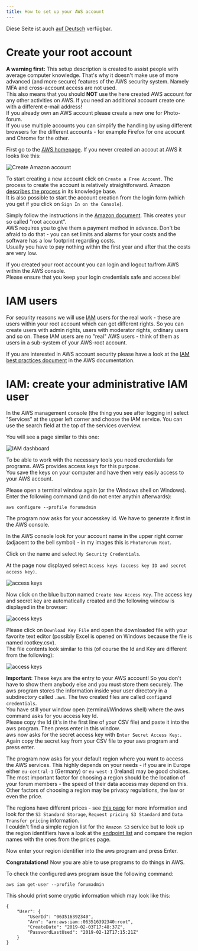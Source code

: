 ```yaml
---
title: How to set up your AWS account
---
```


Diese Seite ist auch [auf Deutsch](../awssetup_de) verfügbar.

# Create your root account

**A warning first:** This setup description is created to assist people with
average computer knowledge. That's why it doesn't make use of more advanced
(and more secure) features of the AWS security system. Namely MFA and
cross-account access are not used.   
This also means that you should **NOT** use the here created AWS account for
any other activities on AWS. If you need an additional account create one with
a different e-mail address!  
If you already own an AWS account please create a new one for Photo-forum.   
If you use multiple accounts you can simplify the handling by using different
browsers for the different accounts - for example Firefox for one acocunt and
Chrome for the other.

First go to the [AWS homepage](https://aws.amazon.com/free/). If you never
created an accout at AWS it looks like this:

![Create Amazon account](../img/Amazon-Free-Tier.jpg)

To start creating a new account click on `Create a Free Account`. The process to create
the account is relatively straightforward. Amazon
[describes the process](https://aws.amazon.com/premiumsupport/knowledge-center/create-and-activate-aws-account/)
in its knowledge base.  
It is also possible to start the account creation from the login form (which you get if
you click on `Sign In on the Console`).

Simply follow the instructions in the
[Amazon document](https://aws.amazon.com/premiumsupport/knowledge-center/create-and-activate-aws-account/). This creates your so called "root account".   
AWS requires you to give them a payment method in advance.
Don't be afraid to do that - you can set limits and alarms for your
costs and the software has a low footprint regarding costs.   
Usually you have to pay nothing within the first year and after that the costs
are very low.

If you created your root account you can login and logout to/from AWS within the AWS console.   
Please ensure that you keep your login credentials safe and accessible!

# IAM users

For security reasons we will use
[IAM](https://docs.aws.amazon.com/IAM/latest/UserGuide/introduction.html)
users for the real work - these are
users within your root account which can get different rights. So you can create users
with admin rights, users with moderator rights, ordinary users and so on. These IAM users
are no "real" AWS users - think of them as users in a sub-system of your AWS-root account.

If you are interested in AWS account security please
have a look at the
[IAM best practices document](https://docs.aws.amazon.com/IAM/latest/UserGuide/best-practices.html)
in the AWS documentation.

# IAM: create your administrative IAM user

In the AWS management console (the thing you see after logging in) select "Services" at the upper left
corner and choose the IAM service. You can use the search field at the top of the services overview.

You will see a page similar to this one:

![IAM dashboard](../img/IAM.jpg)

To be able to work with the necessary tools you need credentials for programs. AWS provides
access keys for this purpose.  
You save the keys on your computer and have then very easily access to your AWS account.  

Please open a terminal window again (or the Windows shell on Windows). Enter the following
command (and do not enter anythin afterwards):
```Shell
aws configure --profile forumadmin
```
The program now asks for your accesskey id. We have to generate it first in the AWS console.

In the AWS console look for your account name in the upper right corner (adjacent to the
bell symbol) - in my images this is `PhotoForum Root`.

Click on the name and select `My Security Credentials`.   

At the page now displayed select `Access keys (access key ID and secret access key)`.

![access keys](../img/accesskeys.jpg)

Now click on the blue button named `Create New Access Key`. The access key and secret key are
automatically created and the following window is displayed in the browser:

![access keys](../img/keycreated.jpg)

Please click on `Download Key File` and open the downloaded file with your favorite text
editor (possibly Excel is opened on Windows because the file is named rootkey.csv).  
The file contents look similar to this (of course the Id and Key are different from the following):

![access keys](../img/keys.jpg)

**Important**: These keys are the entry to your AWS account! So you don't have to show them
anybody else and you must store them securely.
The aws program stores the information inside your user directory in a subdirectory called
`.aws`. The two created files are called `config`and `credentials`.    
You have still
your window open (terminal/Windows shell) where the aws command asks for you access key Id.   
Please copy the Id (it's in the first line of your CSV file) and paste it into the aws
program. Then press enter in this window.   
aws now asks for the secret access key with `Enter Secret Access Key:`.   
Again copy the secret key from your CSV file to your aws program and press enter.

The program now asks for your default region where you want to access the AWS services.
This highly depends on your needs - if you are in Europe either `eu-central-1` (Germany) or
`eu-west-1` (Ireland) may be good choices. The most important factor for choosing a region
should be the location of your forum members - the speed of their data access may depend on this.   
Other factors of choosing a region may be privacy regulations, the law or even the price.

The regions have different prices - see
[this page](https://aws.amazon.com/s3/pricing/?nc1=h_ls) for more information and look
for the `S3 Standard Storage`, `Request pricing S3 Standard` and `Data Transfer pricing`
information.    
I couldn't find a simple region list for the `Amazon S3` service but
to look up the region identifiers have
a look at the [endpoint list](https://docs.aws.amazon.com/general/latest/gr/rande.html)
and compare the region names with the ones from the prices page.

Now enter your region identifier into the aws program and press Enter.

**Congratulations!** Now you are able to use programs to do things in AWS.

To check the configured aws program issue the following command:
```Shell
aws iam get-user --profile forumadmin
```

This should print some cryptic information which may look like this:
```
{
    "User": {
        "UserId": "063516392340",
        "Arn": "arn:aws:iam::063516392340:root",
        "CreateDate": "2019-02-03T17:48:37Z",
        "PasswordLastUsed": "2019-02-12T17:15:21Z"
    }
}
```
